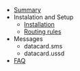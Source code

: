   * [Summary](http://code.google.com/p/yate-datacard/wiki/Summary)
  * Instalation and Setup
    * [Installation](http://code.google.com/p/yate-datacard/wiki/Installation)
    * [Routing rules](http://code.google.com/p/yate-datacard/wiki/Routing)
  * Messages
    * datacard.sms
    * datacard.ussd
  * [FAQ](http://code.google.com/p/yate-datacard/wiki/FAQ)